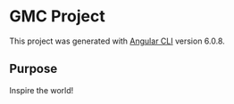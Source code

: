 # GMC Project

This project was generated with [Angular CLI](https://github.com/angular/angular-cli) version 6.0.8.

## Purpose

Inspire the world!

